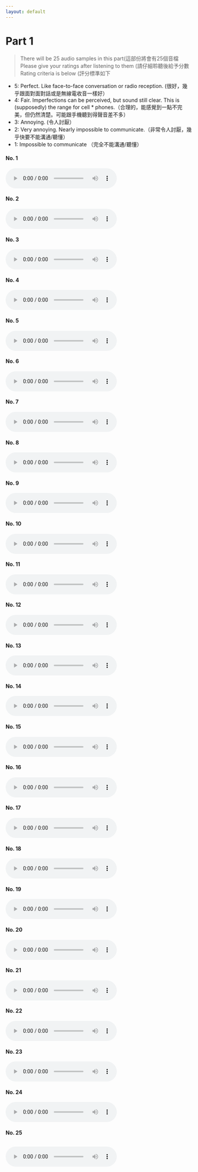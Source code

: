 ```yaml
---
layout: default
---
```

# Part 1 
> There will be 25 audio samples in this part(這部份將會有25個音檔
Please give your ratings after listening to them (請仔細聆聽後給予分數
Rating criteria is below (評分標準如下
* 5: Perfect. Like face-to-face conversation or radio reception. (很好，幾乎跟面對面對話或是​​無線電收音一樣好）
* 4: Fair. Imperfections can be perceived, but sound still clear. This is (supposedly) the range for cell * phones.（合理的，能感覺到一點不完美，但仍然清楚。可能跟手機聽到得聲音差不多）
* 3: Annoying. (令人討厭）
* 2: Very annoying. Nearly impossible to communicate.（非常令人討厭，幾乎快要不能溝通/聽懂）
* 1: Impossible to communicate （完全不能溝通/聽懂）

#### No. 1
<audio src="MOS/separate/f05-read-0996_predicted.wav" controls preload></audio>
#### No. 2
<audio src="MOS/scratch/6.wav" controls preload></audio>
#### No. 3
<audio src="MOS/ground_truth/f05-read-0272.wav" controls preload></audio>
#### No. 4
<audio src="MOS/share/f05-read-0203_predicted.wav" controls preload></audio>
#### No. 5
<audio src="MOS/ground_truth/f05-read-0169.wav" controls preload></audio>
#### No. 6
<audio src="MOS/map/f05-read-0397_predicted.wav" controls preload></audio>
#### No. 7
<audio src="MOS/scratch/7.wav" controls preload></audio>
#### No. 8
<audio src="MOS/map/f05-read-0498_predicted.wav" controls preload></audio>
#### No. 9
<audio src="MOS/share/f05-read-0428_predicted.wav" controls preload></audio>
#### No. 10
<audio src="MOS/ground_truth/f05-read-0009.wav" controls preload></audio>
#### No. 11
<audio src="MOS/ground_truth/f05-read-0200.wav" controls preload></audio>
#### No. 12
<audio src="MOS/ground_truth/f05-read-0940.wav" controls preload></audio>
#### No. 13
<audio src="MOS/map/f05-read-0247_predicted.wav" controls preload></audio>
#### No. 14
<audio src="MOS/separate/f05-read-0971_predicted.wav" controls preload></audio>
#### No. 15
<audio src="MOS/separate/f05-read-0975_predicted.wav" controls preload></audio>
#### No. 16
<audio src="MOS/separate/f05-read-0947_predicted.wav" controls preload></audio>
#### No. 17
<audio src="MOS/share/f05-read-0212_predicted.wav" controls preload></audio>
#### No. 18
<audio src="MOS/map/f05-read-0564_predicted.wav" controls preload></audio>
#### No. 19
<audio src="MOS/share/f05-read-0247_predicted.wav" controls preload></audio>
#### No. 20
<audio src="MOS/share/f05-read-0397_predicted.wav" controls preload></audio>
#### No. 21
<audio src="MOS/scratch/5.wav" controls preload></audio>
#### No. 22
<audio src="MOS/map/f05-read-0555_predicted.wav" controls preload></audio>
#### No. 23
<audio src="MOS/scratch/8.wav" controls preload></audio>
#### No. 24
<audio src="MOS/separate/f05-read-0599_predicted.wav" controls preload></audio>
#### No. 25
<audio src="MOS/scratch/4.wav" controls preload></audio>
--------


